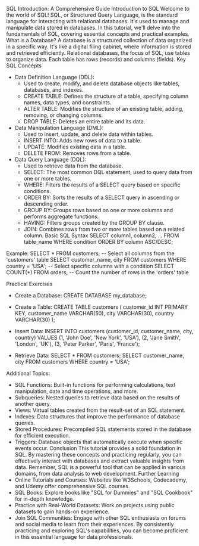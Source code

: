 SQL Introduction: A Comprehensive Guide
Introduction to SQL
Welcome to the world of SQL! SQL, or Structured Query Language, is the standard language for interacting with relational databases. It's used to manage and manipulate data stored in databases. In this tutorial, we'll delve into the fundamentals of SQL, covering essential concepts and practical examples.
What is a Database?
A database is a structured collection of data organized in a specific way. It's like a digital filing cabinet, where information is stored and retrieved efficiently. Relational databases, the focus of SQL, use tables to organize data. Each table has rows (records) and columns (fields).
Key SQL Concepts
 * Data Definition Language (DDL):
   * Used to create, modify, and delete database objects like tables, databases, and indexes.
   * CREATE TABLE: Defines the structure of a table, specifying column names, data types, and constraints.
   * ALTER TABLE: Modifies the structure of an existing table, adding, removing, or changing columns.
   * DROP TABLE: Deletes an entire table and its data.
 * Data Manipulation Language (DML):
   * Used to insert, update, and delete data within tables.
   * INSERT INTO: Adds new rows of data to a table.
   * UPDATE: Modifies existing data in a table.
   * DELETE FROM: Removes rows from a table.
 * Data Query Language (DQL):
   * Used to retrieve data from the database.
   * SELECT: The most common DQL statement, used to query data from one or more tables.
   * WHERE: Filters the results of a SELECT query based on specific conditions.
   * ORDER BY: Sorts the results of a SELECT query in ascending or descending order.
   * GROUP BY: Groups rows based on one or more columns and performs aggregate functions.
   * HAVING: Filters groups created by the GROUP BY clause.
   * JOIN: Combines rows from two or more tables based on a related column.
Basic SQL Syntax
SELECT column1, column2, ...
FROM table_name
WHERE condition
ORDER BY column ASC/DESC;

Example:
SELECT * FROM customers; -- Select all columns from the 'customers' table
SELECT customer_name, city FROM customers WHERE country = 'USA'; -- Select specific columns with a condition
SELECT COUNT(*) FROM orders; -- Count the number of rows in the 'orders' table

Practical Exercises
 * Create a Database:
   CREATE DATABASE my_database;

 * Create a Table:
   CREATE TABLE customers (
    customer_id INT PRIMARY KEY,
    customer_name VARCHAR(50),
    city VARCHAR(30),
    country VARCHAR(30)
);

 * Insert Data:
   INSERT INTO customers (customer_id, customer_name, city, country)
VALUES (1, 'John Doe', 'New York', 'USA'),
       (2, 'Jane Smith', 'London', 'UK'),
       (3, 'Peter Parker', 'Paris', 'France');

 * Retrieve Data:
   SELECT * FROM customers;
SELECT customer_name, city FROM customers WHERE country = 'USA';

Additional Topics:
 * SQL Functions: Built-in functions for performing calculations, text manipulation, date and time operations, and more.
 * Subqueries: Nested queries to retrieve data based on the results of another query.
 * Views: Virtual tables created from the result-set of an SQL statement.
 * Indexes: Data structures that improve the performance of database queries.
 * Stored Procedures: Precompiled SQL statements stored in the database for efficient execution.
 * Triggers: Database objects that automatically execute when specific events occur.
Conclusion
This tutorial provides a solid foundation in SQL. By mastering these concepts and practicing regularly, you can effectively interact with databases and extract valuable insights from data. Remember, SQL is a powerful tool that can be applied in various domains, from data analysis to web development.
Further Learning
 * Online Tutorials and Courses: Websites like W3Schools, Codecademy, and Udemy offer comprehensive SQL courses.
 * SQL Books: Explore books like "SQL for Dummies" and "SQL Cookbook" for in-depth knowledge.
 * Practice with Real-World Datasets: Work on projects using public datasets to gain hands-on experience.
 * Join SQL Communities: Engage with other SQL enthusiasts on forums and social media to learn from their experiences.
By consistently practicing and exploring SQL's capabilities, you can become proficient in this essential language for data professionals.
